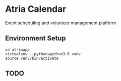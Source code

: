 # Atria Calendar

Event scheduling and volunteer management platform

## Environment Setup

```
cd atriaapp
virtualenv --python=python3.6 venv
source venv/bin/activate
```

## TODO
